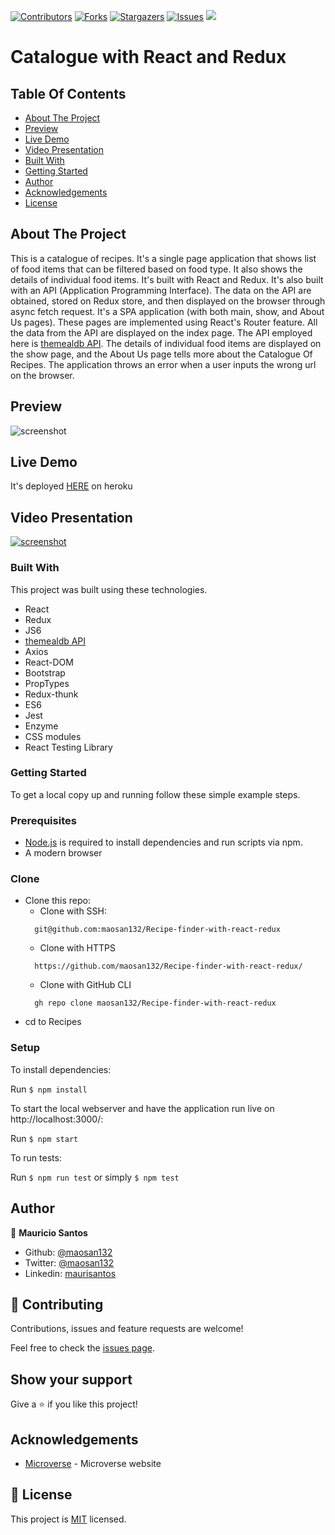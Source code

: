 [![Contributors][contributors-shield]][contributors-url]
[![Forks][forks-shield]][forks-url]
[![Stargazers][stars-shield]][stars-url]
[![Issues][issues-shield]][issues-url]
![](https://img.shields.io/badge/Microverse-blueviolet)

# Catalogue with React and Redux


<!-- TABLE OF CONTENTS -->
## Table Of Contents

* [About The Project](#about-the-project)
* [Preview](#preview)
* [Live Demo](#live-demo)
* [Video Presentation](#video-presentation)
* [Built With](#built-with)
* [Getting Started](#getting-started)
* [Author](#author)
* [Acknowledgements](#acknowledgements)
* [License](#license)

<!-- ABOUT THE PROJECT -->
## About The Project

This is a catalogue of recipes. It's a single page application that shows list of food items that can be filtered based on food type. It also shows the details of individual food items.
It's built with React and Redux.
It's also built with an API (Application Programming Interface). The data on the API are obtained, stored on Redux store, and then displayed on the browser through async fetch request.
It's a SPA application (with both main, show, and About Us pages). These pages are implemented using React's Router feature.
All the data from the API are displayed on the index page. The API employed here is [themealdb API](https://www.themealdb.com/api.php).
The details of individual food items are displayed on the show page, and the About Us page tells more about the Catalogue Of Recipes.
The application throws an error when a user inputs the wrong url on the browser.

## Preview
![screenshot](./assets/app_screenshotx.png)

## Live Demo
It's deployed [HERE](https://mv-recipex-catalogue.herokuapp.com/) on heroku

## Video Presentation
[![screenshot](./assets/app_screenshotx.png)](https://www.youtube.com/watch?v=)

### Built With
This project was built using these technologies.
* React
* Redux
* JS6
* [themealdb API](https://www.themealdb.com/api.php)
* Axios
* React-DOM
* Bootstrap
* PropTypes
* Redux-thunk
* ES6
* Jest
* Enzyme
* CSS modules
* React Testing Library


### Getting Started

To get a local copy up and running follow these simple example steps.

### Prerequisites

 * [Node.js](https://nodejs.org/) is required to install dependencies and run scripts via npm.
 * A modern browser

### Clone
* Clone this repo:
  - Clone with SSH:
  ```
    git@github.com:maosan132/Recipe-finder-with-react-redux
  ```
  - Clone with HTTPS
  ```
    https://github.com/maosan132/Recipe-finder-with-react-redux/
  ```
  - Clone with GitHub CLI
  ```
    gh repo clone maosan132/Recipe-finder-with-react-redux

 - cd to Recipes

### Setup
To install dependencies:

Run ```$ npm install```

To start the local webserver and have the application run live on http://localhost:3000/:

Run ```$ npm start```

To run tests:

Run ```$ npm run test``` or simply ```$ npm test```


<!-- CONTACT -->
## Author

👤 **Mauricio Santos**

- Github: [@maosan132](https://github.com/maosan132)
- Twitter: [@maosan132](https://twitter.com/maosan132)
- Linkedin: [maurisantos](https://www.linkedin.com/in/mauricsantos)

## 🤝 Contributing

Contributions, issues and feature requests are welcome!

Feel free to check the [issues page](maosan132/Recipe-finder-with-react-redux/issues).

## Show your support

Give a :star: if you like this project!


<!-- ACKNOWLEDGEMENTS -->
## Acknowledgements
* [Microverse](https://www.microverse.org/) - Microverse website

<!-- MARKDOWN LINKS & IMAGES -->
<!-- https://www.markdownguide.org/basic-syntax/#reference-style-links -->
[contributors-shield]: https://img.shields.io/github/contributors/jamezjaz/Platform_Game.svg?style=flat-square
[contributors-url]: https://github.com/jamezjaz/Platform_Game/graphs/contributors
[forks-shield]: https://img.shields.io/github/forks/jamezjaz/Platform_Game.svg?style=flat-square
[forks-url]: https://github.com/jamezjaz/Platform_Game/network/members
[stars-shield]: https://img.shields.io/github/stars/jamezjaz/Platform_Game.svg?style=flat-square
[stars-url]: https://github.com/jamezjaz/Platform_Game/stargazers
[issues-shield]: https://img.shields.io/github/issues/jamezjaz/Platform_Game.svg?style=flat-square
[issues-url]: https://github.com/jamezjaz/Platform_Game/issues

## 📝 License

This project is [MIT](https://opensource.org/licenses/MIT) licensed.
